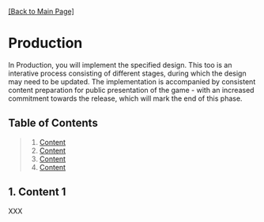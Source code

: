 [[Back to Main Page]](README.md/#production-guide-for-solo-game-development)

# Production

In Production, you will implement the specified design. This too is an interative process consisting of different stages, during which the design may need to be updated. The implementation is accompanied by consistent content preparation for public presentation of the game - with an increased commitment towards the release, which will mark the end of this phase.

<a name="toc"></a>
## Table of Contents

> 1. [Content](#)
> 2. [Content](#)
> 3. [Content](#)
> 4. [Content](#)

<a name="content-1"></a>
## 1. Content 1

XXX